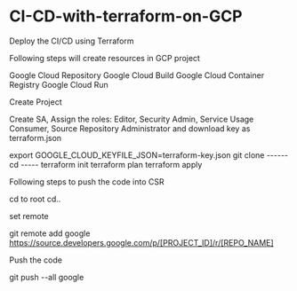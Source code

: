 # CI-CD-with-terraform-on-GCP

Deploy the CI/CD using Terraform

Following steps will create resources in GCP project

Google Cloud Repository
Google Cloud Build
Google Cloud Container Registry
Google Cloud Run

Create Project

Create SA, Assign the roles: Editor, Security Admin, Service Usage Consumer, Source Repository Administrator and download key as terraform.json

export GOOGLE_CLOUD_KEYFILE_JSON=terraform-key.json
git clone  ------
cd  -----
terraform init
terraform plan
terraform apply

Following steps to push the code into CSR

cd to root
cd..

set remote

git remote add google https://source.developers.google.com/p/[PROJECT_ID]/r/[REPO_NAME]

Push the code

git push --all google
